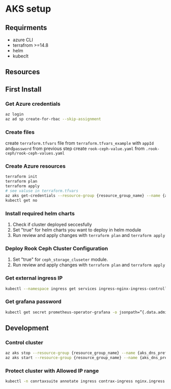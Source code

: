 # AKS setup

## Requirments

- azure CLI
- terrafrom >=14.8
- helm
- kubeclt

## Resources

## First Install

### Get Azure credentials

```bash
az login
az ad sp create-for-rbac --skip-assignment
```

### Create files

create `terraform.tfvars` file from `terraform.tfvars_example` with `appId` and`password` from previous step
create `rook-ceph-value.yaml` from `.rook-ceph/rook-ceph-values.yaml`

### Create Azure resources

```bash
terraform init
terraform plan
terraform apply
# see valuse in terraform.tfvars
az aks get-credentials --resource-group {resource_group_name} --name {aks_dns_prefix}-aks
kubectl get no
```

### Install required helm charts

1. Check if cluster deployed seccesfully
2. Set "true" for helm charts you want to deploy in helm module
3. Run review and apply changes with `terraform plan` and `terraform apply`

### Deploy Rook Ceph Cluster Configuration

1. Set "true" for `ceph_storage_cluseter` module.
2. Run review and apply changes with `terraform plan` and `terraform apply`

### Get external ingress IP

```bash
kubectl --namespace ingress get services ingress-nginx-ingress-controller
```

### Get grafana password

```bash
kubectl get secret prometheus-operator-grafana -o jsonpath=”{.data.admin-password}” | base64 --decode ; echo
```

## Development

### Control cluster

```sh
az aks stop --resource-group {resource_group_name} --name {aks_dns_prefix}-aks
az aks start --resource-group {resource_group_name} --name {aks_dns_prefix}-aks
```

### Protect cluster with Allowed IP range

```sh
kubectl -n conrtaxsuite annotate ingress contrax-ingress nginx.ingress.kubernetes.io/whitelist-source-range="34.238.73.199/32"
```
